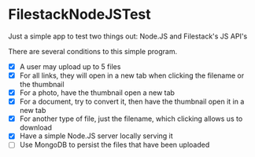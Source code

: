 # FilestackNodeJSTest
Just a simple app to test two things out: Node.JS and Filestack's JS API's

There are several conditions to this simple program.

- [X] A user may upload up to 5 files
- [X] For all links, they will open in a new tab when clicking the filename or the thumbnail
- [X] For a photo, have the thumbnail open a new tab
- [X] For a document, try to convert it, then have the thumbnail open it in a new tab
- [X] For another type of file, just the filename, which clicking allows us to download
- [X] Have a simple Node.JS server locally serving it
- [ ] Use MongoDB to persist the files that have been uploaded
